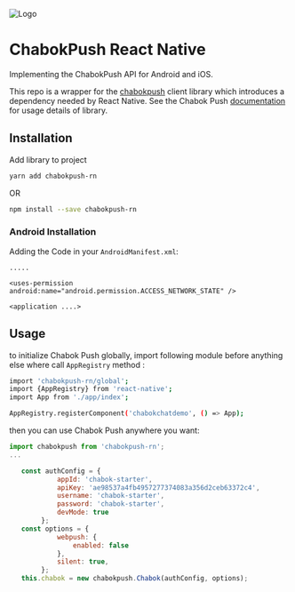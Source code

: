 ![Logo](https://gitlab.com/adp-digital/adp-push-client-rn/raw/master/logo.png) 


# ChabokPush React Native
Implementing the ChabokPush API for Android and iOS.

This repo is a wrapper for the [chabokpush](https://github.com/chabokpush/chabok-client-js) client library which introduces a dependency needed by React Native. See the Chabok Push [documentation](https://doc.chabokpush.com/javascript/introducing.html) for usage details of library.

## Installation
Add library to project
```bash
yarn add chabokpush-rn
```
OR 
```bash
npm install --save chabokpush-rn
```

### Android Installation
Adding the Code in your `AndroidManifest.xml`:

```
.....

<uses-permission android:name="android.permission.ACCESS_NETWORK_STATE" />

<application ....>
```

## Usage
to initialize Chabok Push globally, import following module before anything else where call `AppRegistry` method : 
```bash
import 'chabokpush-rn/global';
import {AppRegistry} from 'react-native';
import App from './app/index';

AppRegistry.registerComponent('chabokchatdemo', () => App);

```
then you can use Chabok Push anywhere you want:
```javascript
import chabokpush from 'chabokpush-rn';
...

   const authConfig = {
            appId: 'chabok-starter',
            apiKey: 'ae98537a4fb4957277374083a356d2ceb63372c4',
            username: 'chabok-starter',
            password: 'chabok-starter',
            devMode: true
        };
   const options = {
            webpush: {
                enabled: false
            },
            silent: true,
        };
   this.chabok = new chabokpush.Chabok(authConfig, options);
        
```
